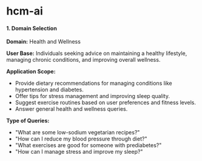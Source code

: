 # hcm-ai

#### 1. Domain Selection

**Domain:** Health and Wellness

**User Base:** Individuals seeking advice on maintaining a healthy lifestyle, managing chronic conditions, and improving overall wellness.

**Application Scope:**
- Provide dietary recommendations for managing conditions like hypertension and diabetes.
- Offer tips for stress management and improving sleep quality.
- Suggest exercise routines based on user preferences and fitness levels.
- Answer general health and wellness queries.

**Type of Queries:**
- "What are some low-sodium vegetarian recipes?"
- "How can I reduce my blood pressure through diet?"
- "What exercises are good for someone with prediabetes?"
- "How can I manage stress and improve my sleep?"

